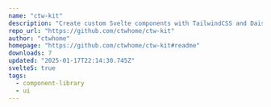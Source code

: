 ```yaml
---
name: "ctw-kit"
description: "Create custom Svelte components with TailwindCSS and DaisyUI."
repo_url: "https://github.com/ctwhome/ctw-kit"
author: "ctwhome"
homepage: "https://github.com/ctwhome/ctw-kit#readme"
downloads: 7
updated: "2025-01-17T22:14:30.745Z"
svelte5: true
tags: 
  - component-library
  - ui
---
```

